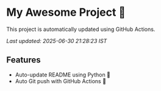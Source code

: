 # My Awesome Project 🚀

This project is automatically updated using GitHub Actions.

_Last updated: 2025-06-30 21:28:23 IST_

## Features
- Auto-update README using Python 🐍
- Auto Git push with GitHub Actions 🤖
